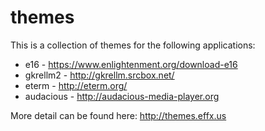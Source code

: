 # themes

This is a collection of themes for the following applications:

* e16 - https://www.enlightenment.org/download-e16
* gkrellm2 - http://gkrellm.srcbox.net/
* eterm - http://eterm.org/
* audacious - http://audacious-media-player.org

More detail can be found here: http://themes.effx.us
